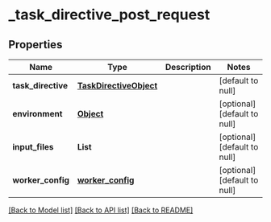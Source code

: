 # _task_directive_post_request
## Properties

| Name | Type | Description | Notes |
|------------ | ------------- | ------------- | -------------|
| **task\_directive** | [**TaskDirectiveObject**](TaskDirectiveObject.md) |  | [default to null] |
| **environment** | [**Object**](.md) |  | [optional] [default to null] |
| **input\_files** | **List** |  | [optional] [default to null] |
| **worker\_config** | [**worker_config**](worker_config.md) |  | [optional] [default to null] |

[[Back to Model list]](../README.md#documentation-for-models) [[Back to API list]](../README.md#documentation-for-api-endpoints) [[Back to README]](../README.md)

